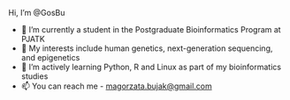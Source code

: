 Hi, I’m @GosBu
- 🧪 I’m currently a student in the Postgraduate Bioinformatics Program at PJATK
- 🧬 My interests include human genetics, next-generation sequencing, and epigenetics
- 🌱 I’m actively learning Python, R and Linux as part of my bioinformatics studies
- 📫 You can reach me  - magorzata.bujak@gmail.com



<!---
GosBu/GosBu is a ✨ special ✨ repository because its `README.md` (this file) appears on your GitHub profile.
You can click the Preview link to take a look at your changes.
--->

